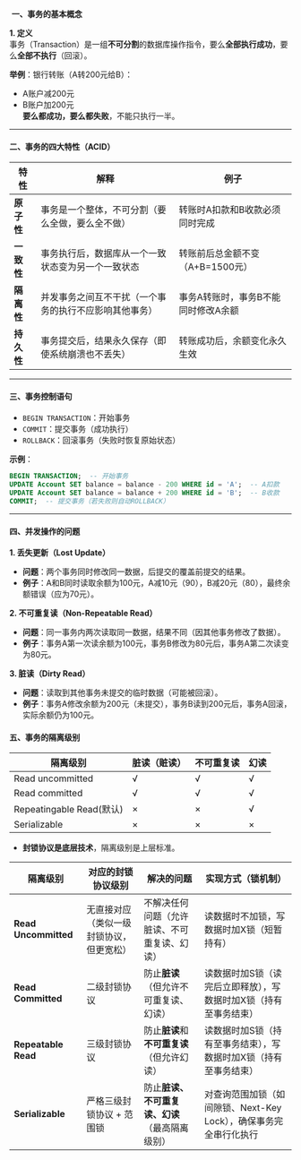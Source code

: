 ​ ​**一、事务的基本概念**​

​**1. 定义**​  
事务（Transaction）是一组**不可分割**的数据库操作指令，要么**全部执行成功**，要么**全部不执行**​（回滚）。

​**举例**​：银行转账（A转200元给B）：

- A账户减200元
- B账户加200元  
    ​**要么都成功，要么都失败**，不能只执行一半。

---

#### ​**二、事务的四大特性（ACID）​**​

|​**特性**​|​**解释**​|​**例子**​|
|---|---|---|
|​**原子性**​|事务是一个整体，不可分割（要么全做，要么全不做）|转账时A扣款和B收款必须同时完成|
|​**一致性**​|事务执行后，数据库从一个一致状态变为另一个一致状态|转账前后总金额不变（A+B=1500元）|
|​**隔离性**​|并发事务之间互不干扰（一个事务的执行不应影响其他事务）|事务A转账时，事务B不能同时修改A余额|
|​**持久性**​|事务提交后，结果永久保存（即使系统崩溃也不丢失）|转账成功后，余额变化永久生效|

---

#### ​**三、事务控制语句**​

- ​`BEGIN TRANSACTION`​：开始事务
- ​`COMMIT`：提交事务（成功执行）
- ​`ROLLBACK`​：回滚事务（失败时恢复原始状态）

​**示例**​：

```sql
BEGIN TRANSACTION;  -- 开始事务
UPDATE Account SET balance = balance - 200 WHERE id = 'A';  -- A扣款
UPDATE Account SET balance = balance + 200 WHERE id = 'B';  -- B收款
COMMIT;  -- 提交事务（若失败则自动ROLLBACK）
```

---

#### ​**四、并发操作的问题**​

​**1. 丢失更新（Lost Update）​**​

- ​**问题**​：两个事务同时修改同一数据，后提交的覆盖前提交的结果。
- ​**例子**​：A和B同时读取余额为100元，A减10元（90），B减20元（80），最终余额错误（应为70元）。

​**2. 不可重复读（Non-Repeatable Read）​**​

- ​**问题**​：同一事务内两次读取同一数据，结果不同（因其他事务修改了数据）。
- ​**例子**​：事务A第一次读余额为100元，事务B修改为80元后，事务A第二次读变为80元。

​**3. 脏读（Dirty Read）​**​

- ​**问题**​：读取到其他事务未提交的临时数据（可能被回滚）。
- ​**例子**​：事务A修改余额为200元（未提交），事务B读到200元后，事务A回滚，实际余额仍为100元。

#### ​**五、事务的隔离级别**

| 隔离级别                   | 脏读（赃读） | 不可重复读 | 幻读  |
| ---------------------- | ------ | ----- | --- |
| Read uncommitted       | √      | √     | √   |
| Read committed         | √      | √     | √   |
| Repeatingable Read(默认) | ×      | ×     | √   |
| Serializable           | ×      | ×     | ×   |

- ​**封锁协议是底层技术**，隔离级别是上层标准。

|​**隔离级别**​|​**对应的封锁协议级别**​|​**解决的问题**​|​**实现方式（锁机制）​**​|
|---|---|---|---|
|​**Read Uncommitted**​|无直接对应（类似一级封锁协议，但更宽松）|不解决任何问题（允许脏读、不可重复读、幻读）|读数据时不加锁，写数据时加X锁（短暂持有）|
|​**Read Committed**​|二级封锁协议|防止**脏读**​（但允许不可重复读、幻读）|读数据时加S锁（读完后立即释放），写数据时加X锁（持有至事务结束）|
|​**Repeatable Read**​|三级封锁协议|防止**脏读**和**不可重复读**​（但允许幻读）|读数据时加S锁（持有至事务结束），写数据时加X锁（持有至事务结束）|
|​**Serializable**​|严格三级封锁协议 + 范围锁|防止**脏读、不可重复读、幻读**​（最高隔离级别）|对查询范围加锁（如间隙锁、Next-Key Lock），确保事务完全串行化执行|

